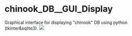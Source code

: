 # chinook_DB__GUI_Display
Graphical interface for displaying "chinook" DB using python (tkinter&amp;sqlite3).
<img src="https://i.imgur.com/z7OWcnO.png">

